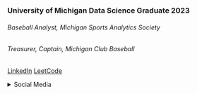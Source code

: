 #
### University of Michigan Data Science Graduate 2023
###### Baseball Analyst, Michigan Sports Analytics Society
###### Treasurer, Captain, Michigan Club Baseball

[LinkedIn](www.linkedin.com/in/brendanbebb)
[LeetCode](https://leetcode.com/brendanbebb/)


<details>
<summary>Social Media</summary>
<ul><li> [LinkedIn](www.linkedin.com/in/brendanbebb) </li>
<li> [LeetCode](https://leetcode.com/brendanbebb/) </li></ul>
</details>
